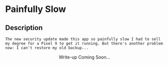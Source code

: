 # Painfully Slow

## Description
```
The new security update made this app so painfully slow I had to sell my degree for a Pixel 9 to get it running. But there's another problem now: I can't restore my old backup...
```
<p align="center">
    Write-up Coming Soon...
</p>